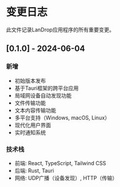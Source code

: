 # 变更日志

此文件记录LanDrop应用程序的所有重要变更。

## [0.1.0] - 2024-06-04

### 新增

- 初始版本发布
- 基于Tauri框架的跨平台应用
- 局域网设备自动发现功能
- 文件传输功能
- 文本内容传输功能
- 多平台支持（Windows, macOS, Linux）
- 现代化用户界面
- 实时通知系统

### 技术栈

- 前端: React, TypeScript, Tailwind CSS
- 后端: Rust, Tauri
- 网络: UDP广播（设备发现）, HTTP（传输） 